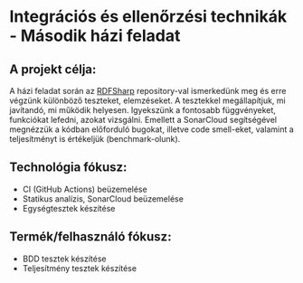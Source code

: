 # Integrációs és ellenőrzési technikák - Második házi feladat

## A projekt célja:

A házi feladat során az [RDFSharp](https://github.com/mdesalvo/RDFSharp) repository-val ismerkedünk meg és erre végzünk különböző teszteket, elemzéseket. A tesztekkel megállapítjuk, mi javítandó, mi működik helyesen. Igyekszünk a fontosabb függvényeket, funkciókat lefedni, azokat vizsgálni. Emellett a SonarCloud segítségével megnézzük a kódban előforduló bugokat, illetve code smell-eket, valamint a teljesítményt is értékeljük (benchmark-olunk).

## Technológia fókusz:

- CI (GitHub Actions) beüzemelése
- Statikus analízis, SonarCloud beüzemelése
- Egységtesztek készítése

## Termék/felhasználó fókusz:

- BDD tesztek készítése
- Teljesítmény tesztek készítése